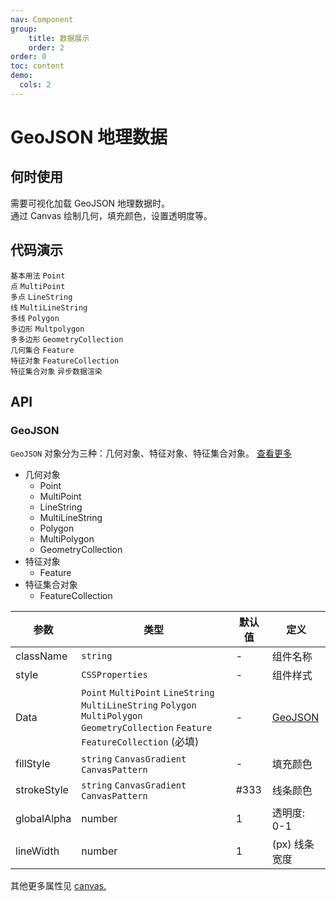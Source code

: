 ```yaml
---
nav: Component
group: 
    title: 数据展示
    order: 2
order: 0
toc: content
demo:
  cols: 2
---
```


# GeoJSON 地理数据


## 何时使用
需要可视化加载 GeoJSON 地理数据时。  
通过 Canvas 绘制几何，填充颜色，设置透明度等。


## 代码演示

<code src="../../packages/ui/examples/geojson/basic.tsx" description="如果组件定义了画布属性，它将被继承并应用于几何对象。">基本用法</code>
<code src="../../packages/ui/examples/geojson/point.tsx" description="单点默认显示在画布中间区域。">Point 点</code>
<code src="../../packages/ui/examples/geojson/mult-point.tsx" description="多点将计算地理坐标等比例绘制在画布区域。">MultiPoint 多点</code>
<code src="../../packages/ui/examples/geojson/line-string.tsx">LineString 线</code>
<code src="../../packages/ui/examples/geojson/mult-line-string.tsx">MultiLineString 多线</code>
<code src="../../packages/ui/examples/geojson/polygon.tsx">Polygon 多边形</code>
<code src="../../packages/ui/examples/geojson/mult-polygon.tsx" description="带孔多边形">Multpolygon 多多边形</code>
<code src="../../packages/ui/examples/geojson/geometry-collection.tsx">GeometryCollection 几何集合</code>
<code src="../../packages/ui/examples/geojson/feature.tsx" description="特征对象几何类型包括 `Point`点、`MultiPoint`多点、`LineString`线、`MultiLineString`多线、`Polygon`多边形和`MultiPolygon`多多边形。<br>如果组件定义了画布属性，它将被继承并应用于特征对象，并且特征对象的属性也将被继承并应用于几何对象。">Feature 特征对象</code>
<code src="../../packages/ui/examples/geojson/feature-collection.tsx" description="在继承组件画布属性的同时，支持为每个 Feature 特征对象单独设置属性。">FeatureCollection 特征集合对象</code>
<code src="../../packages/ui/examples/geojson/load-feature-collection.tsx">异步数据渲染</code>


## API

### GeoJSON

`GeoJSON` 对象分为三种：几何对象、特征对象、特征集合对象。 [查看更多](https://blog.emooa.com/2023/10/10/geojson/)

- 几何对象
  - Point
  - MultiPoint
  - LineString
  - MultiLineString
  - Polygon
  - MultiPolygon
  - GeometryCollection
- 特征对象
  - Feature
- 特征集合对象
  - FeatureCollection

| **参数** | **类型** | **默认值** | **定义** |
| --- | --- | --- | --- |
| className | `string`              | -        | 组件名称       |
| style     | `CSSProperties`       | -        | 组件样式	    |
| Data |`Point` `MultiPoint` `LineString` `MultiLineString` `Polygon` `MultiPolygon` `GeometryCollection` `Feature` `FeatureCollection` (必填) | - | [GeoJSON](https://geojson.org/) |
| fillStyle | `string` `CanvasGradient` `CanvasPattern` | - | 填充颜色 |
| strokeStyle | `string` `CanvasGradient` `CanvasPattern` | #333 | 线条颜色 |
| globalAlpha | number | 1 | 透明度: 0-1 |
| lineWidth | number | 1 | (px) 线条宽度 |

其他更多属性见 [canvas.](https://developer.mozilla.org/en-US/docs/Web/API/HTMLCanvasElement)
